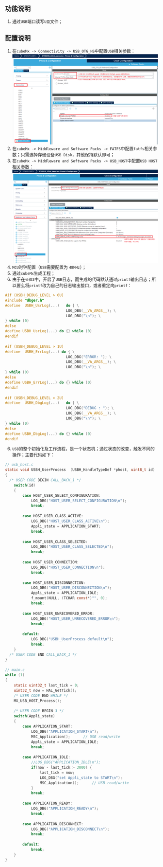 ## 功能说明
1. 通过`USB`端口读写`U盘`文件；

## 配置说明
1. 在`cubeMx -> Connectivity -> USB_OTG_HS`中配置`USB`相关参数：
![USB配置](./resource/USB_OTG_HS.png)
2. 在`cubeMx -> Middleware and Software Packs -> FATFS`中配置`fatfs`相关参数；只需选择存储设备`USB Disk`，其他保持默认即可；
3. 在`cubeMx -> Middleware and Software Packs -> USB_HOST`中配置`USB HOST`相关参数：
![USB HOST配置](./resource/HSB_HOST.png)
4. `MCU`时钟配置（`USB`需要配置为 `48MHz`）；
5. 通过`cubeMx`生成工程；
6. 由于在`步骤3`中，开启了`USB`日志，而生成的代码默认通过`printf`输出日志；所以要么将`printf`改为自己的日志输出接口，或者重定向`printf`：
```c
#if (USBH_DEBUG_LEVEL > 0U)
#include "dbger.h"
#define  USBH_UsrLog(...)   do { \
                            LOG_DBG(__VA_ARGS__); \
                            LOG_DBG("\n"); \
} while (0)
#else
#define USBH_UsrLog(...) do {} while (0)
#endif

#if (USBH_DEBUG_LEVEL > 1U)
#define  USBH_ErrLog(...) do { \
                            LOG_DBG("ERROR: "); \
                            LOG_DBG(__VA_ARGS__); \
                            LOG_DBG("\n"); \
} while (0)
#else
#define USBH_ErrLog(...) do {} while (0)
#endif

#if (USBH_DEBUG_LEVEL > 2U)
#define  USBH_DbgLog(...)   do { \
                            LOG_DBG("DEBUG : "); \
                            LOG_DBG(__VA_ARGS__); \
                            LOG_DBG("\n"); \
} while (0)
#else
#define USBH_DbgLog(...) do {} while (0)
#endif
```
6. `USB`的整个初始化及工作流程，是一个状态机；通过状态的改变，触发不同的操作；主要代码如下：
```c
// usb_host.c
static void USBH_UserProcess  (USBH_HandleTypeDef *phost, uint8_t id)
{
  /* USER CODE BEGIN CALL_BACK_1 */
    switch(id)
    {
		case HOST_USER_SELECT_CONFIGURATION:
			LOG_DBG("HOST_USER_SELECT_CONFIGURATION\n");
			break;
		
		case HOST_USER_CLASS_ACTIVE:
			LOG_DBG("HOST_USER_CLASS_ACTIVE\n");
			Appli_state = APPLICATION_START;
			break;
		
		case HOST_USER_CLASS_SELECTED:
			LOG_DBG("HOST_USER_CLASS_SELECTED\n");
			break;
		
		case HOST_USER_CONNECTION:
			LOG_DBG("HOST_USER_CONNECTION\n");
			break;	
		
		case HOST_USER_DISCONNECTION:
			LOG_DBG("HOST_USER_DISCONNECTION\n");
			Appli_state = APPLICATION_IDLE;
			f_mount(NULL, (TCHAR const*)"", 0);  
			break;

		case HOST_USER_UNRECOVERED_ERROR:
			LOG_DBG("HOST_USER_UNRECOVERED_ERROR\n");
			break; 

		default:
			LOG_DBG("USBH_UserProcess default\n");
			break;
    }
  /* USER CODE END CALL_BACK_1 */
}

// main.c
while (1)
{
	static uint32_t last_tick = 0;
	uint32_t now = HAL_GetTick();
    /* USER CODE END WHILE */
    MX_USB_HOST_Process();

    /* USER CODE BEGIN 3 */
	switch(Appli_state)
    {
        case APPLICATION_START:
		    LOG_DBG("APPLICATION_START\n");
            MSC_Application();      // USB read/write
            Appli_state = APPLICATION_IDLE;
            break;
        
        case APPLICATION_IDLE:
			//LOG_DBG("APPLICATION_IDLE\n");
			if(now - last_tick > 3000) {
				last_tick = now;
				LOG_DBG("set Appli_state to START\n");
				MSC_Application();      // USB read/write
			}
			break;
			
		case APPLICATION_READY:
			LOG_DBG("APPLICATION_READY\n");
			break;
			
		case APPLICATION_DISCONNECT:
			LOG_DBG("APPLICATION_DISCONNECT\n");
			break;
			
        default:
            break;      
    }
}
```